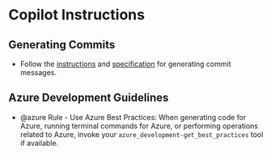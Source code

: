 # Copilot Instructions

## Generating Commits

- Follow the [instructions](copilot-instructions.commits.md) and [specification](../docs/conventions/Commits.md) for generating commit messages.

## Azure Development Guidelines

- @azure Rule - Use Azure Best Practices: When generating code for Azure, running terminal commands for Azure, or performing operations related to Azure, invoke your `azure_development-get_best_practices` tool if available.
